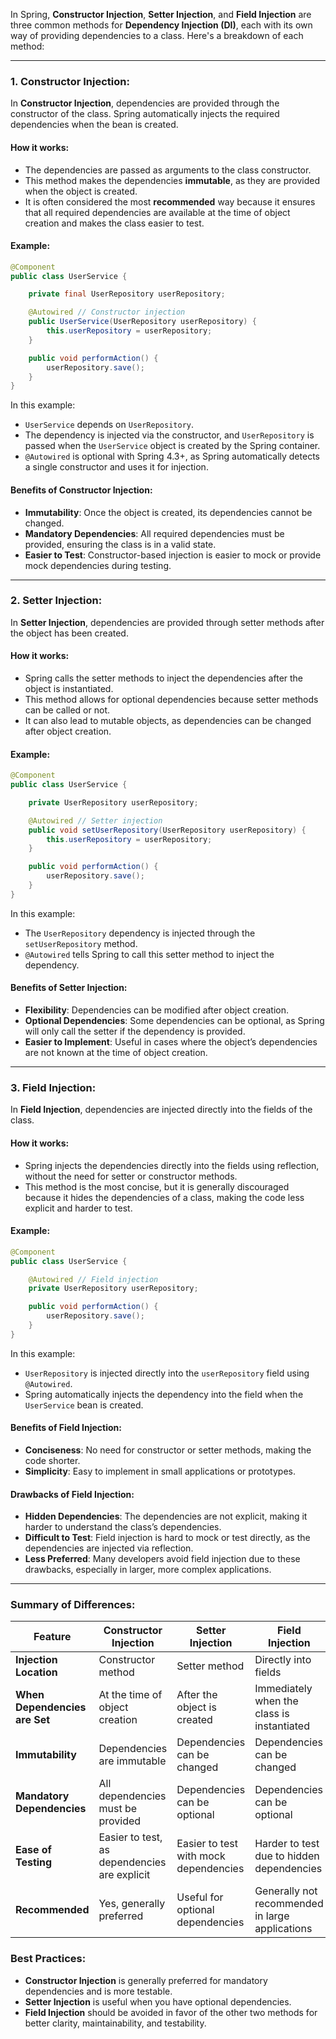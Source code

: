 In Spring, **Constructor Injection**, **Setter Injection**, and **Field Injection** are three common methods for **Dependency Injection (DI)**, each with its own way of providing dependencies to a class. Here's a breakdown of each method:

---

### **1. Constructor Injection:**

In **Constructor Injection**, dependencies are provided through the constructor of the class. Spring automatically injects the required dependencies when the bean is created.

#### How it works:
- The dependencies are passed as arguments to the class constructor.
- This method makes the dependencies **immutable**, as they are provided when the object is created.
- It is often considered the most **recommended** way because it ensures that all required dependencies are available at the time of object creation and makes the class easier to test.

#### Example:
```java
@Component
public class UserService {

    private final UserRepository userRepository;

    @Autowired // Constructor injection
    public UserService(UserRepository userRepository) {
        this.userRepository = userRepository;
    }

    public void performAction() {
        userRepository.save();
    }
}
```

In this example:
- `UserService` depends on `UserRepository`. 
- The dependency is injected via the constructor, and `UserRepository` is passed when the `UserService` object is created by the Spring container.
- `@Autowired` is optional with Spring 4.3+, as Spring automatically detects a single constructor and uses it for injection.

#### Benefits of Constructor Injection:
- **Immutability**: Once the object is created, its dependencies cannot be changed.
- **Mandatory Dependencies**: All required dependencies must be provided, ensuring the class is in a valid state.
- **Easier to Test**: Constructor-based injection is easier to mock or provide mock dependencies during testing.

---

### **2. Setter Injection:**

In **Setter Injection**, dependencies are provided through setter methods after the object has been created.

#### How it works:
- Spring calls the setter methods to inject the dependencies after the object is instantiated.
- This method allows for optional dependencies because setter methods can be called or not.
- It can also lead to mutable objects, as dependencies can be changed after object creation.

#### Example:
```java
@Component
public class UserService {

    private UserRepository userRepository;

    @Autowired // Setter injection
    public void setUserRepository(UserRepository userRepository) {
        this.userRepository = userRepository;
    }

    public void performAction() {
        userRepository.save();
    }
}
```

In this example:
- The `UserRepository` dependency is injected through the `setUserRepository` method.
- `@Autowired` tells Spring to call this setter method to inject the dependency.

#### Benefits of Setter Injection:
- **Flexibility**: Dependencies can be modified after object creation.
- **Optional Dependencies**: Some dependencies can be optional, as Spring will only call the setter if the dependency is provided.
- **Easier to Implement**: Useful in cases where the object’s dependencies are not known at the time of object creation.

---

### **3. Field Injection:**

In **Field Injection**, dependencies are injected directly into the fields of the class.

#### How it works:
- Spring injects the dependencies directly into the fields using reflection, without the need for setter or constructor methods.
- This method is the most concise, but it is generally discouraged because it hides the dependencies of a class, making the code less explicit and harder to test.

#### Example:
```java
@Component
public class UserService {

    @Autowired // Field injection
    private UserRepository userRepository;

    public void performAction() {
        userRepository.save();
    }
}
```

In this example:
- `UserRepository` is injected directly into the `userRepository` field using `@Autowired`.
- Spring automatically injects the dependency into the field when the `UserService` bean is created.

#### Benefits of Field Injection:
- **Conciseness**: No need for constructor or setter methods, making the code shorter.
- **Simplicity**: Easy to implement in small applications or prototypes.

#### Drawbacks of Field Injection:
- **Hidden Dependencies**: The dependencies are not explicit, making it harder to understand the class’s dependencies.
- **Difficult to Test**: Field injection is hard to mock or test directly, as the dependencies are injected via reflection.
- **Less Preferred**: Many developers avoid field injection due to these drawbacks, especially in larger, more complex applications.

---

### **Summary of Differences:**

| Feature               | Constructor Injection                             | Setter Injection                                | Field Injection                                  |
|-----------------------|--------------------------------------------------|------------------------------------------------|--------------------------------------------------|
| **Injection Location** | Constructor method                               | Setter method                                  | Directly into fields                            |
| **When Dependencies are Set** | At the time of object creation               | After the object is created                    | Immediately when the class is instantiated       |
| **Immutability**       | Dependencies are immutable                      | Dependencies can be changed                    | Dependencies can be changed                      |
| **Mandatory Dependencies** | All dependencies must be provided              | Dependencies can be optional                   | Dependencies can be optional                     |
| **Ease of Testing**    | Easier to test, as dependencies are explicit     | Easier to test with mock dependencies          | Harder to test due to hidden dependencies        |
| **Recommended**        | Yes, generally preferred                         | Useful for optional dependencies               | Generally not recommended in large applications  |

### **Best Practices:**
- **Constructor Injection** is generally preferred for mandatory dependencies and is more testable.
- **Setter Injection** is useful when you have optional dependencies.
- **Field Injection** should be avoided in favor of the other two methods for better clarity, maintainability, and testability.

